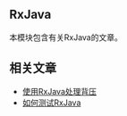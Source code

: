 ## RxJava

本模块包含有关RxJava的文章。

## 相关文章

+ [使用RxJava处理背压](docs/使用RxJava处理背压.md)
+ [如何测试RxJava](docs/如何测试RxJava.md)